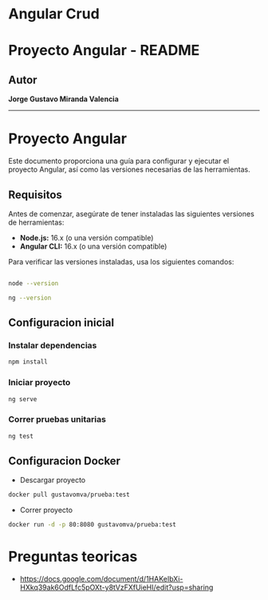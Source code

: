 # Angular Crud

# Proyecto Angular - README

## Autor

**Jorge Gustavo Miranda Valencia**

---

# Proyecto Angular

Este documento proporciona una guía para configurar y ejecutar el proyecto Angular, así como las versiones necesarias de las herramientas.

## Requisitos

Antes de comenzar, asegúrate de tener instaladas las siguientes versiones de herramientas:

- **Node.js:** 16.x (o una versión compatible)
- **Angular CLI:** 16.x (o una versión compatible)

Para verificar las versiones instaladas, usa los siguientes comandos:

```bash

node --version

ng --version

```

## Configuracion inicial
### Instalar dependencias
```bash
npm install
```
### Iniciar proyecto
```bash
ng serve
```
### Correr pruebas unitarias
```bash
ng test
```

## Configuracion Docker

- Descargar proyecto

```bash
docker pull gustavomva/prueba:test
```

- Correr proyecto

```bash
docker run -d -p 80:8080 gustavomva/prueba:test
```
# Preguntas teoricas
- https://docs.google.com/document/d/1HAKeIbXi-HXkq39ak6OdfLfc5pOXt-y8tVzFXfUieHI/edit?usp=sharing